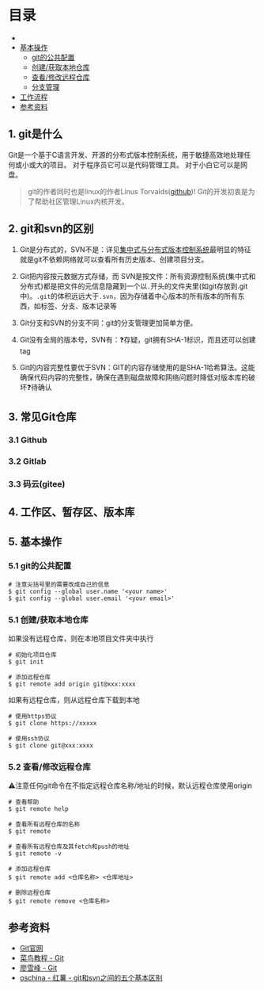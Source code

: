 # 目录

- []()
- [基本操作]()
  - [git的公共配置]()
  - [创建/获取本地仓库]()
  - [查看/修改远程仓库]()
  - [分支管理]()
- [工作流程]()
- [参考资料](#参考资料)

## 1. git是什么

Git是一个基于C语言开发、开源的分布式版本控制系统，用于敏捷高效地处理任何或小或大的项目。
对于程序员它可以是代码管理工具。
对于小白它可以是网盘。

> git的作者同时也是linux的作者Linus Torvalds([github](https://github.com/torvalds))! Git的开发初衷是为了帮助社区管理Linux内核开发。

## 2. git和svn的区别

1. Git是分布式的，SVN不是：详见[集中式与分布式版本控制系统](集中式与分布式版本控制系统.md)最明显的特征就是git不依赖网络就可以查看所有历史版本、创建项目分支。

2. Git把内容按元数据方式存储，而 SVN是按文件：所有资源控制系统(集中式和分布式)都是把文件的元信息隐藏到一个以`.`开头的文件夹里(如git存放到.git中)。`.git`的体积远远大于`.svn`，因为存储着中心版本的所有版本的所有东西，如标签、分支、版本记录等

3. Git分支和SVN的分支不同：git的分支管理更加简单方便。

4. Git没有全局的版本号，SVN有：❓存疑，git拥有SHA-1标识，而且还可以创建tag

5. Git的内容完整性要优于SVN：GIT的内容存储使用的是SHA-1哈希算法。这能确保代码内容的完整性，确保在遇到磁盘故障和网络问题时降低对版本库的破坏❓待确认

## 3. 常见Git仓库

### 3.1 Github

### 3.2 Gitlab

### 3.3 码云(gitee)

## 4. 工作区、暂存区、版本库

## 5. 基本操作

### 5.1 git的公共配置

```
# 注意尖括号里的需要改成自己的信息
$ git config --global user.name '<your name>'
$ git config --global user.email '<your email>'
```

### 5.1 创建/获取本地仓库

如果没有远程仓库，则在本地项目文件夹中执行
```
# 初始化项目仓库
$ git init

# 添加远程仓库
$ git remote add origin git@xxx:xxxx
```
如果有远程仓库，则从远程仓库下载到本地
```
# 使用https协议
$ git clone https://xxxxx

# 使用ssh协议
$ git clone git@xxx:xxxx
```

### 5.2 查看/修改远程仓库
⚠️注意任何git命令在不指定远程仓库名称/地址的时候，默认远程仓库使用origin
```
# 查看帮助
$ git remote help

# 查看所有远程仓库的名称
$ git remote

# 查看所有远程仓库及其fetch和push的地址
$ git remote -v

# 添加远程仓库
$ git remote add <仓库名称> <仓库地址>

# 删除远程仓库
$ git remote remove <仓库名称>
```

## 参考资料

- [Git官网](https://git-scm.com/)
- [菜鸟教程 - Git](https://www.runoob.com/git/git-tutorial.html)
- [廖雪峰 - Git](https://www.liaoxuefeng.com/wiki/896043488029600)
- [oschina - 红薯 - git和svn之间的五个基本区别](https://www.oschina.net/news/12542/git-and-svn)